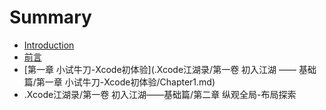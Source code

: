 # Summary

* [Introduction](README.md)
* [前言](.Xcode江湖录/前言.md)
* [第一章 小试牛刀-Xcode初体验](.Xcode江湖录/第一卷 初入江湖 —— 基础篇/第一章 小试牛刀-Xcode初体验/Chapter1.md)
* .Xcode江湖录/第一卷 初入江湖——基础篇/第二章 纵观全局-布局探索

